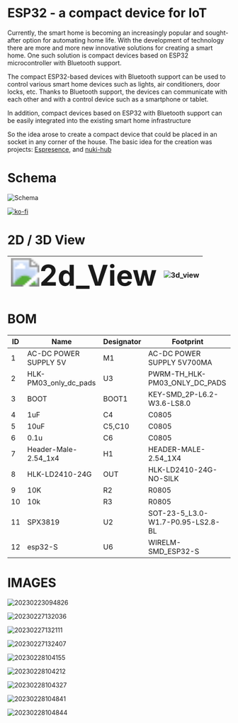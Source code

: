 # ESP32 - a compact device for IoT

Currently, the smart home is becoming an increasingly popular and sought-after option for automating home life. With the development of technology there are more and more new innovative solutions for creating a smart home. One such solution is compact devices based on ESP32 microcontroller with Bluetooth support.

The compact ESP32-based devices with Bluetooth support can be used to control various smart home devices such as lights, air conditioners, door locks, etc. Thanks to Bluetooth support, the devices can communicate with each other and with a control device such as a smartphone or tablet.

In addition, compact devices based on ESP32 with Bluetooth support can be easily integrated into the existing smart home infrastructure

So the idea arose to create a compact device that could be placed in an socket in any corner of the house. The basic idea for the creation was projects: [Espresence](https://espresense.com/), and [nuki-hub](https://github.com/technyon/nuki_hub)

# Schema

![Schema](I:\Esp32-Mini-PCB\Schema\Schema.jpg)

[![ko-fi](https://ko-fi.com/img/githubbutton_sm.svg)](https://ko-fi.com/V7V2IUF3M)

# 2D / 3D View

| <img src="I:\Esp32-Mini-PCB\PCB\2d_View.svg" alt="2d_View" style="zoom:400%;" /> | ![3d_view](I:\Esp32-Mini-PCB\PCB\3d_view.jpg) |
| ------------------------------------------------------------ | --------------------------------------------- |

# BOM



| ID   | Name                  | Designator | Footprint                         |
| ---- | --------------------- | ---------- | --------------------------------- |
| 1    | AC-DC POWER SUPPLY 5V | M1         | AC-DC POWER SUPPLY 5V700MA        |
| 2    | HLK-PM03_only_dc_pads | U3         | PWRM-TH_HLK-PM03_ONLY_DC_PADS     |
| 3    | BOOT                  | BOOT1      | KEY-SMD_2P-L6.2-W3.6-LS8.0        |
| 4    | 1uF                   | C4         | C0805                             |
| 5    | 10uF                  | C5,C10     | C0805                             |
| 6    | 0.1u                  | C6         | C0805                             |
| 7    | Header-Male-2.54_1x4  | H1         | HEADER-MALE-2.54_1X4              |
| 8    | HLK-LD2410-24G        | OUT        | HLK-LD2410-24G-NO-SILK            |
| 9    | 10K                   | R2         | R0805                             |
| 10   | 10k                   | R3         | R0805                             |
| 11   | SPX3819               | U2         | SOT-23-5_L3.0-W1.7-P0.95-LS2.8-BL |
| 12   | esp32-S               | U6         | WIRELM-SMD_ESP32-S                |



# IMAGES



![20230223094826](https://github.com/Diddlik/Esp32-Mini-PCB/blob/main/Images/20230223094826.jpg)

![20230227132036](https://github.com/Diddlik/Esp32-Mini-PCB/blob/main/Images/20230227132036.jpg)

![20230227132111](https://github.com/Diddlik/Esp32-Mini-PCB/blob/main/Images/20230227132111.jpg)

![20230227132407](https://github.com/Diddlik/Esp32-Mini-PCB/blob/main/Images/20230227132407.jpg)

![20230228104155](https://github.com/Diddlik/Esp32-Mini-PCB/blob/main/Images/20230228104155.jpg)

![20230228104212](https://github.com/Diddlik/Esp32-Mini-PCB/blob/main/Images/20230228104212.jpg)

![20230228104327](https://github.com/Diddlik/Esp32-Mini-PCB/blob/main/Images/20230228104327.jpg)

![20230228104841](https://github.com/Diddlik/Esp32-Mini-PCB/blob/main/Images/20230228104841.jpg)

![20230228104844](https://github.com/Diddlik/Esp32-Mini-PCB/blob/main/Images/20230228104844.jpg)
